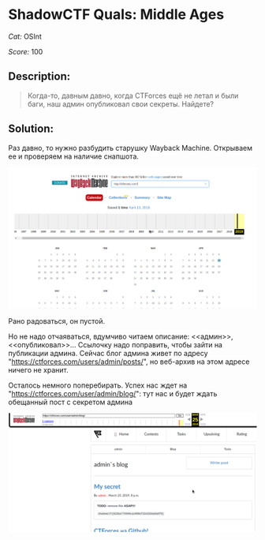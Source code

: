 # ShadowCTF Quals: Middle Ages

*Cat:* OSInt

*Score:* 100

## Description:
> Когда-то, давным давно, когда CTForces ещё не летал и были баги, наш админ опубликовал свои секреты. Найдете? 

## Solution:

Раз давно, то нужно разбудить старушку Wayback Machine. Открываем ее и проверяем на наличие снапшота.

![Wayback Machine](wayback1.png)

Рано радоваться, он пустой.

Но не надо отчаяваться, вдумчиво читаем описание: <<админ>>, <<опубликовал>>... Ссылочку надо поправить, чтобы зайти на публикации админа. Сейчас блог админа живет по адресу "https://ctforces.com/users/admin/posts/", но веб-архив на этом адресе ничего не хранит.

Осталось немного поперебирать. Успех нас ждет на "https://ctforces.com/user/admin/blog/": тут нас и будет ждать обещанный пост с секретом админа

![Wayback Machine](wayback2.png)
